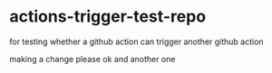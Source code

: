 # actions-trigger-test-repo
for testing whether a github action can trigger another github action

making a change please
ok
and another one
